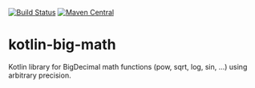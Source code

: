 
[![Build Status](https://travis-ci.org/eobermuhlner/kotlin-big-math.svg?branch=master)](https://travis-ci.org/eobermuhlner/kotlin-big-math)
[![Maven Central](https://img.shields.io/maven-central/v/ch.obermuhlner/kotlin-big-math.svg)](https://search.maven.org/#search%7Cga%7C1%7Ckotlib-big-math)

# kotlin-big-math
Kotlin library for BigDecimal math functions (pow, sqrt, log, sin, ...) using arbitrary precision.
